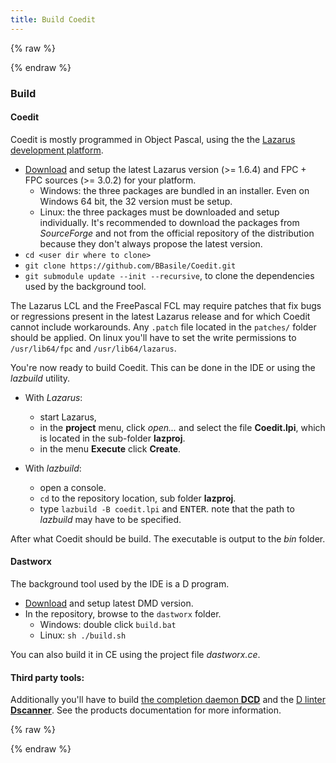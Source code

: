 ```yaml
---
title: Build Coedit
---
```


{% raw %}
<script src="//cdnjs.cloudflare.com/ajax/libs/anchor-js/4.0.0/anchor.min.js"></script>
{% endraw %}

### Build

#### Coedit

Coedit is mostly programmed in Object Pascal, using the the [Lazarus development platform](http://www.lazarus-ide.org/).

* [Download](http://lazarus.freepascal.org/index.php?page=downloads) and setup the latest Lazarus version (>= 1.6.4) and  FPC + FPC sources (>= 3.0.2) for your platform.
    * Windows: the three packages are bundled in an installer. Even on Windows 64 bit, the 32 version must be setup.
    * Linux: the three packages must be downloaded and setup individually. It's recommended to download the packages from _SourceForge_ and not from the official repository of the distribution because they don't always propose the latest version.
* `cd <user dir where to clone>`
* `git clone https://github.com/BBasile/Coedit.git`
* `git submodule update --init --recursive`, to clone the dependencies used by the background tool.

The Lazarus LCL and the FreePascal FCL may require patches that fix bugs or regressions present in the latest Lazarus release and for which Coedit cannot include workarounds.
Any `.patch` file located in the `patches/` folder should be applied. On linux you'll have to set the write permissions to `/usr/lib64/fpc` and `/usr/lib64/lazarus`.

You're now ready to build Coedit. This can be done in the IDE or using the _lazbuild_ utility.

* With _Lazarus_: 
    * start Lazarus,
    * in the **project** menu, click *open...* and select the file **Coedit.lpi**, which is located in the sub-folder **lazproj**.
    * in the menu **Execute** click **Create**.

* With _lazbuild_: 
    * open a console.
    * `cd` to the repository location, sub folder **lazproj**.
    * type `lazbuild -B coedit.lpi` and <kbd>ENTER</kbd>. note that the path to _lazbuild_ may have to be specified.

After what Coedit should be build. The executable is output to the _bin_ folder.

#### Dastworx

The background tool used by the IDE is a D program.

* [Download](https://dlang.org/download.html#dmd) and setup latest DMD version.
* In the repository, browse to the `dastworx` folder.
    * Windows: double click `build.bat`
    * Linux: `sh ./build.sh`

You can also build it in CE using the project file _dastworx.ce_.

#### Third party tools:

Additionally you'll have to build [the completion daemon **DCD**](https://github.com/BBasile/DCD#setup) and the [D linter **Dscanner**](https://github.com/Hackerpilot/Dscanner#building-and-installing).
See the products documentation for more information.

{% raw %}
<script>
anchors.add();
</script>
{% endraw %}
